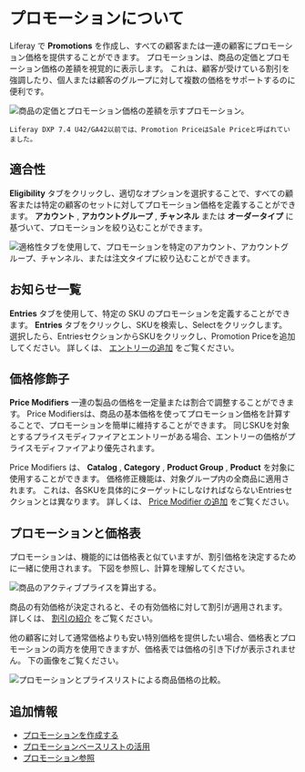 # プロモーションについて

Liferay で **Promotions** を作成し、すべての顧客または一連の顧客にプロモーション価格を提供することができます。 プロモーションは、商品の定価とプロモーション価格の差額を視覚的に表示します。 これは、顧客が受けている割引を強調したり、個人または顧客のグループに対して複数の価格をサポートするのに便利です。

![商品の定価とプロモーション価格の差額を示すプロモーション。](./introduction-to-promotions/images/01.png)

```{note}
Liferay DXP 7.4 U42/GA42以前では、Promotion PriceはSale Priceと呼ばれていました。
```

## 適合性

**Eligibility** タブをクリックし、適切なオプションを選択することで、すべての顧客または特定の顧客のセットに対してプロモーション価格を定義することができます。 **アカウント** , **アカウントグループ** , **チャンネル** または **オーダータイプ** に基づいて、プロモーションを絞り込むことができます。

![適格性タブを使用して、プロモーションを特定のアカウント、アカウントグループ、チャンネル、または注文タイプに絞り込むことができます。](./introduction-to-promotions/images/02.png)

## お知らせ一覧

**Entries** タブを使用して、特定の SKU のプロモーションを定義することができます。 **Entries** タブをクリックし、SKUを検索し、Selectをクリックします。 選択したら、EntriesセクションからSKUをクリックし、Promotion Priceを追加してください。 詳しくは、 [エントリーの追加](./using-the-promotion-base-list.md#adding-entries) をご覧ください。

## 価格修飾子

**Price Modifiers** 一連の製品の価格を一定量または割合で調整することができます。 Price Modifiersは、商品の基本価格を使ってプロモーション価格を計算することで、プロモーションを簡単に維持することができます。 同じSKUを対象とするプライスモディファイアとエントリーがある場合、エントリーの価格がプライスモディファイアより優先されます。

Price Modifiers は、 **Catalog** , **Category** , **Product Group** , **Product** を対象に使用することができます。 価格修正機能は、対象グループ内の全商品に適用されます。 これは、各SKUを具体的にターゲットにしなければならないEntriesセクションとは異なります。 詳しくは、 [Price Modifier の追加](./creating-a-promotion.md#adding-a-price-modifier) をご覧ください。

## プロモーションと価格表

プロモーションは、機能的には価格表と似ていますが、割引価格を決定するために一緒に使用されます。 下図を参照し、計算を理解してください。

![商品のアクティブプライスを算出する。](./introduction-to-promotions/images/03.png)

商品の有効価格が決定されると、その有効価格に対して割引が適用されます。 詳しくは、 [割引の紹介](./introduction-to-discounts.md) をご覧ください。

他の顧客に対して通常価格よりも安い特別価格を提供したい場合、価格表とプロモーションの両方を使用できますが、価格表では価格の引き下げが表示されません。 下の画像をご覧ください。

![プロモーションとプライスリストによる商品価格の比較。](./introduction-to-promotions/images/04.png)

## 追加情報

* [プロモーションを作成する](./creating-a-promotion.md)
* [プロモーションベースリストの活用](./using-the-promotion-base-list.md)
* [プロモーション参照](./promotions-reference.md)
